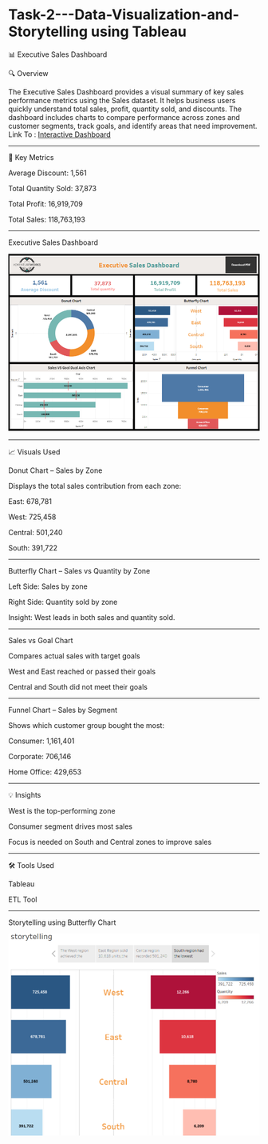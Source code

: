 # Task-2---Data-Visualization-and-Storytelling using Tableau

📊 Executive Sales Dashboard

🔍 Overview

The Executive Sales Dashboard provides a visual summary of key sales performance metrics using the Sales dataset. It helps business users quickly understand total sales, profit, quantity sold, and discounts. The dashboard includes charts to compare performance across zones and customer segments, track goals, and identify areas that need improvement.
Link To : [Interactive Dashboard](https://public.tableau.com/app/profile/sakshi.talmale/viz/SalesDashboardnew_17441049552150/ExecutiveSalesDashboard1)
___

📌 Key Metrics

Average Discount: 1,561

Total Quantity Sold: 37,873

Total Profit: 16,919,709

Total Sales: 118,763,193

___

Executive Sales Dashboard 


![image.alt](https://github.com/Saktalmale16/Task-2---Data-Visualization-and-Storytelling/blob/main/Sales%20dashboard.PNG)

___

📈 Visuals Used

Donut Chart – Sales by Zone

Displays the total sales contribution from each zone:

East: 678,781

West: 725,458

Central: 501,240

South: 391,722


___


Butterfly Chart – Sales vs Quantity by Zone

Left Side: Sales by zone

Right Side: Quantity sold by zone

Insight: West leads in both sales and quantity sold.

___

Sales vs Goal Chart

Compares actual sales with target goals

West and East reached or passed their goals

Central and South did not meet their goals

___

Funnel Chart – Sales by Segment

Shows which customer group bought the most:

Consumer: 1,161,401

Corporate: 706,146

Home Office: 429,653

___

💡 Insights

West is the top-performing zone

Consumer segment drives most sales

Focus is needed on South and Central zones to improve sales

___

🛠 Tools Used

Tableau

ETL Tool

___

Storytelling using Butterfly Chart

![image.alt](https://github.com/Saktalmale16/Task-2---Data-Visualization-and-Storytelling/blob/main/Storytelling%20of%20Butterfly%20Chart.PNG)

